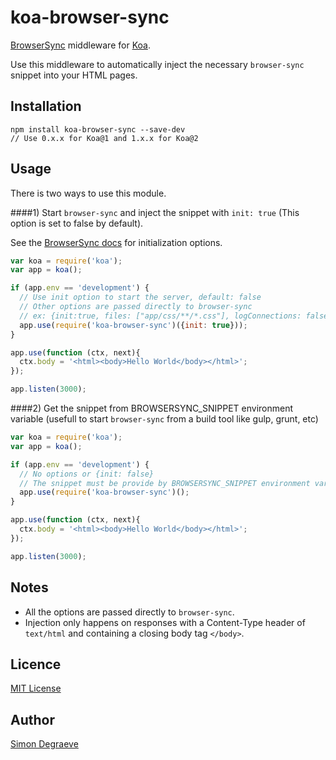 koa-browser-sync
================

[BrowserSync](http://browsersync.io/) middleware for [Koa](http://koajs.com/).

Use this middleware to automatically inject the necessary `browser-sync` snippet into your HTML pages.


Installation
-------------

```shell
npm install koa-browser-sync --save-dev
// Use 0.x.x for Koa@1 and 1.x.x for Koa@2
```


Usage
-------------
There is two ways to use this module.


####1) Start `browser-sync` and inject the snippet with `init: true` (This option is set to false by default).

See the [BrowserSync docs](https://browsersync.io/docs/options/) for initialization options.

```js
var koa = require('koa');
var app = koa();

if (app.env == 'development') {
  // Use init option to start the server, default: false
  // Other options are passed directly to browser-sync
  // ex: {init:true, files: ["app/css/**/*.css"], logConnections: false}
  app.use(require('koa-browser-sync')({init: true}));
}

app.use(function (ctx, next){
  ctx.body = '<html><body>Hello World</body></html>';
});

app.listen(3000);
```


####2) Get the snippet from BROWSERSYNC_SNIPPET environment variable (usefull to start `browser-sync` from a build tool like gulp, grunt, etc)

```js
var koa = require('koa');
var app = koa();

if (app.env == 'development') {
  // No options or {init: false}
  // The snippet must be provide by BROWSERSYNC_SNIPPET environment variable
  app.use(require('koa-browser-sync')();
}

app.use(function (ctx, next){
  ctx.body = '<html><body>Hello World</body></html>';
});

app.listen(3000);
```

Notes
-------------
- All the options are passed directly to `browser-sync`.
- Injection only happens on responses with a Content-Type header of `text/html` and containing a closing body tag `</body>`.


Licence
-------------
[MIT License](http://www.opensource.org/licenses/mit-license.php)


Author
-------------
[Simon Degraeve](https://github.com/SimonDegraeve)
